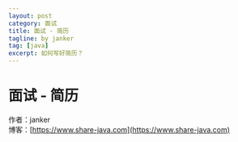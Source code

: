 ```yaml
---
layout: post
category: 面试
title: 面试 - 简历
tagline: by janker
tag: [java]
excerpt: 如何写好简历？
---
```


# 面试 - 简历

作者：janker
<br/>博客：[https://www.share-java.com](https://www.share-java.com)
